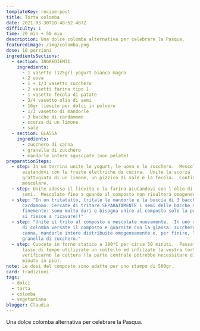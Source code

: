 ```yaml
---
templateKey: recipe-post
title: Torta colomba
date: 2021-03-30T10:48:52.487Z
difficulty: 1
time: 20 min + 50 min
description: Una dolce colomba alternativa per celebrare la Pasqua.
featuredimage: /img/colomba.png
dose: 10 porzioni
ingredientsSections:
  - section: INGREDIENTI
    ingredients:
      - 1 vasetto (125gr) yogurt bianco magro
      - 2 uova
      - 1 + 1/3 vasetto zucchero
      - 2 vasetti farina tipo 1
      - 1 vasetto fecola di patate
      - 3/4 vasetto olio di semi
      - 16gr lievito per dolci in polvere
      - 1/3 vasetto di mandorle
      - 3 bacche di cardamomo
      - scorza di un limone
      - sale
  - section: GLASSA
    ingredients:
      - zucchero di canna
      - granella di zucchero
      - mandorle intere sgusciate (non pelate)
preparationSteps:
  - step: In un terrina unite lo yogurt, le uova e lo zucchero.  Mescolate
      aiutandovi con le fruste elettriche da cucina.  Unite la scorza
      grattugiata di un limone, un pizzico di sale e la fecola.  Continuate a
      mescolare.
  - step: Unite adesso il lievito e la farina aiutandovi con l'olio di
      semi.  Mescolate fino a quando il composto non risulterà omogeneo.
  - step: "In un tritatutto, tritale le mandorle e la buccia di 3 bacche di
      cardamomo. Cercate di tritare SEPARATAMENTE i semi delle bacche molto
      finemente: sono molto duri e bisogna unire al composto solo la polvere che
      si riesce a ricavare!!"
  - step: "Unite il trito al composto e mescolate nuovamente.  In uno stampo a forma
      di colomba versate il composto e guarnite con la glassa: zucchero di
      canna, mandorle intere distribuite omogeneamente e, per finire, la
      granella di zucchero."
  - step: Cuocete in forno statico a 180°C per circa 50 minuti.  Passato questo
      lasso di tempo utilizzate un coltello ed infilzate la vostra torta per
      verificarne la cottura (la parte centrale potrebbe necessitare di qualche
      minuto in più).
note: Le dosi del composto sono adatte per uno stampo di 500gr.
card: tradizioni
tags:
  - dolci
  - torta
  - colomba
  - vegetariano
blogger: Claudia
---
```

Una dolce colomba alternativa per celebrare la Pasqua.